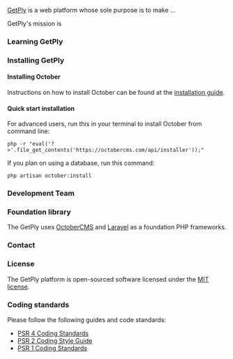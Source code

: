 [GetPly](http://getply.com) is a web platform whose sole purpose is to make ... 

GetPly's mission is 

### Learning GetPly


### Installing GetPly

#### Installing October

Instructions on how to install October can be found at the [installation guide](http://octobercms.com/docs/setup/installation).

#### Quick start installation

For advanced users, run this in your terminal to install October from command line:

```shell
php -r "eval('?>'.file_get_contents('https://octobercms.com/api/installer'));"
```

If you plan on using a database, run this command:

```shell
php artisan october:install
```


### Development Team


### Foundation library

The GetPly uses [OctoberCMS](https://octobercms.com) and [Laravel](http://laravel.com) as a foundation PHP frameworks.

### Contact


### License

The GetPly platform is open-sourced software licensed under the [MIT license](http://opensource.org/licenses/MIT).

### Coding standards

Please follow the following guides and code standards:

* [PSR 4 Coding Standards](https://github.com/php-fig/fig-standards/blob/master/accepted/PSR-4-autoloader.md)
* [PSR 2 Coding Style Guide](https://github.com/php-fig/fig-standards/blob/master/accepted/PSR-2-coding-style-guide.md)
* [PSR 1 Coding Standards](https://github.com/php-fig/fig-standards/blob/master/accepted/PSR-1-basic-coding-standard.md)